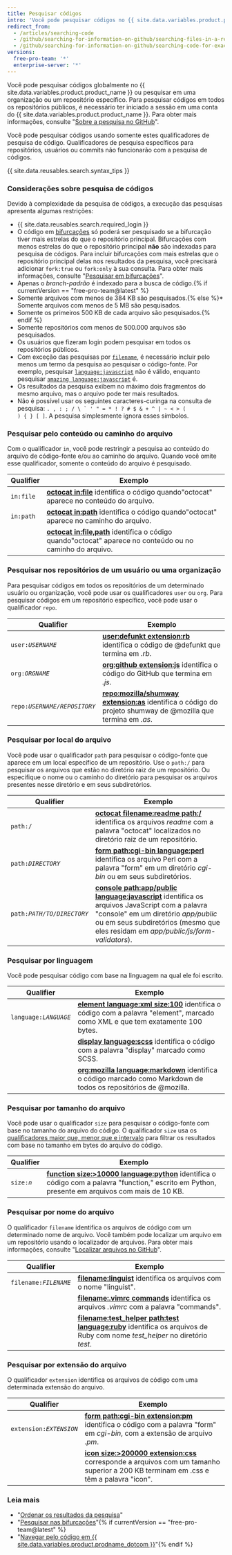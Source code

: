 ```yaml
---
title: Pesquisar códigos
intro: 'Você pode pesquisar códigos no {{ site.data.variables.product.product_name }} e limitar os resultados usando qualquer combinação dos qualificadores da pesquisa de código.'
redirect_from:
  - /articles/searching-code
  - /github/searching-for-information-on-github/searching-files-in-a-repository-for-exact-matches
  - /github/searching-for-information-on-github/searching-code-for-exact-matches
versions:
  free-pro-team: '*'
  enterprise-server: '*'
---
```


Você pode pesquisar códigos globalmente no {{ site.data.variables.product.product_name }} ou pesquisar em uma organização ou um repositório específico. Para pesquisar códigos em todos os repositórios públicos, é necessário ter iniciado a sessão em uma conta do {{ site.data.variables.product.product_name }}. Para obter mais informações, consulte "[Sobre a pesquisa no GitHub](/articles/about-searching-on-github)".

Você pode pesquisar códigos usando somente estes qualificadores de pesquisa de código. Qualificadores de pesquisa específicos para repositórios, usuários ou commits não funcionarão com a pesquisa de códigos.

{{ site.data.reusables.search.syntax_tips }}

### Considerações sobre pesquisa de códigos

Devido à complexidade da pesquisa de códigos, a execução das pesquisas apresenta algumas restrições:

- {{ site.data.reusables.search.required_login }}
- O código em [bifurcações](/articles/about-forks) só poderá ser pesquisado se a bifurcação tiver mais estrelas do que o repositório principal. Bifurcações com menos estrelas do que o repositório principal **não** são indexadas para pesquisa de códigos. Para incluir bifurcações com mais estrelas que o repositório principal delas nos resultados da pesquisa, você precisará adicionar `fork:true` ou `fork:only` à sua consulta. Para obter mais informações, consulte "[Pesquisar em bifurcações](/articles/searching-in-forks)".
- Apenas o _branch-padrão_ é indexado para a busca de código.{% if currentVersion == "free-pro-team@latest" %}
- Somente arquivos com menos de 384 KB são pesquisados.{% else %}* Somente arquivos com menos de 5 MB são pesquisados.
- Somente os primeiros 500 KB de cada arquivo são pesquisados.{% endif %}
- Somente repositórios com menos de 500.000 arquivos são pesquisados.
- Os usuários que fizeram login podem pesquisar em todos os repositórios públicos.
- Com exceção das pesquisas por [`filename`](#search-by-filename), é necessário incluir pelo menos um termo da pesquisa ao pesquisar o código-fonte. Por exemplo, pesquisar [`language:javascript`](https://github.com/search?utf8=%E2%9C%93&q=language%3Ajavascript&type=Code&ref=searchresults) não é válido, enquanto pesquisar [`amazing language:javascript`](https://github.com/search?utf8=%E2%9C%93&q=amazing+language%3Ajavascript&type=Code&ref=searchresults) é.
- Os resultados da pesquisa exibem no máximo dois fragmentos do mesmo arquivo, mas o arquivo pode ter mais resultados.
- Não é possível usar os seguintes caracteres-curinga na consulta de pesquisa: <code>. , : ; / \ ` ' " = * ! ? # $ & + ^ | ~ < > ( ) { } [ ]</code>. A pesquisa simplesmente ignora esses símbolos.

### Pesquisar pelo conteúdo ou caminho do arquivo

Com o qualificador `in`, você pode restringir a pesquisa ao conteúdo do arquivo de código-fonte e/ou ao caminho do arquivo. Quando você omite esse qualificador, somente o conteúdo do arquivo é pesquisado.

| Qualifier | Exemplo                                                                                                                                                                      |
| --------- | ---------------------------------------------------------------------------------------------------------------------------------------------------------------------------- |
| `in:file` | [**octocat in:file**](https://github.com/search?q=octocat+in%3Afile&type=Code) identifica o código quando"octocat" aparece no conteúdo do arquivo.                           |
| `in:path` | [**octocat in:path**](https://github.com/search?q=octocat+in%3Apath&type=Code) identifica o código quando"octocat" aparece no caminho do arquivo.                            |
|           | [**octocat in:file,path**](https://github.com/search?q=octocat+in%3Afile%2Cpath&type=Code) identifica o código quando"octocat" aparece no conteúdo ou no caminho do arquivo. |

### Pesquisar nos repositórios de um usuário ou uma organização

Para pesquisar códigos em todos os repositórios de um determinado usuário ou organização, você pode usar os qualificadores `user` ou `org`. Para pesquisar códigos em um repositório específico, você pode usar o qualificador `repo`.

| Qualifier                 | Exemplo                                                                                                                                                                                                            |
| ------------------------- | ------------------------------------------------------------------------------------------------------------------------------------------------------------------------------------------------------------------ |
| <code>user:<em>USERNAME</em></code> | [**user:defunkt extension:rb**](https://github.com/search?q=user%3Agithub+extension%3Arb&type=Code) identifica o código de @defunkt que termina em <em>.rb</em>.                                       |
| <code>org:<em>ORGNAME</em></code> | [**org:github extension:js**](https://github.com/search?utf8=%E2%9C%93&q=org%3Agithub+extension%3Ajs&type=Code) identifica o código do GitHub que termina em <em>.js</em>.                             |
| <code>repo:<em>USERNAME/REPOSITORY</em></code> | [**repo:mozilla/shumway extension:as**](https://github.com/search?q=repo%3Amozilla%2Fshumway+extension%3Aas&type=Code) identifica o código do projeto shumway de @mozilla que termina em <em>.as</em>. |

### Pesquisar por local do arquivo

Você pode usar o qualificador `path` para pesquisar o código-fonte que aparece em um local específico de um repositório. Use o `path:/` para pesquisar os arquivos que estão no diretório raiz de um repositório. Ou especifique o nome ou o caminho do diretório para pesquisar os arquivos presentes nesse diretório e em seus subdiretórios.

| Qualifier                  | Exemplo                                                                                                                                                                                                                                                                                                                             |
| -------------------------- | ----------------------------------------------------------------------------------------------------------------------------------------------------------------------------------------------------------------------------------------------------------------------------------------------------------------------------------- |
| <code>path:/</code>  | [**octocat filename:readme path:/**](https://github.com/search?utf8=%E2%9C%93&q=octocat+filename%3Areadme+path%3A%2F&type=Code) identifica os arquivos _readme_ com a palavra "octocat" localizados no diretório raiz de um repositório.                                                                                            |
| <code>path:<em>DIRECTORY</em></code>  | [**form path:cgi-bin language:perl**](https://github.com/search?q=form+path%3Acgi-bin+language%3Aperl&type=Code) identifica os arquivo Perl com a palavra "form" em um diretório <em>cgi-bin</em> ou em seus subdiretórios.                                                                                                  |
| <code>path:<em>PATH/TO/DIRECTORY</em></code> | [**console path:app/public language:javascript**](https://github.com/search?q=console+path%3A%22app%2Fpublic%22+language%3Ajavascript&type=Code) identifica os arquivos JavaScript com a palavra "console" em um diretório <em>app/public</em> ou em seus subdiretórios (mesmo que eles residam em <em>app/public/js/form-validators</em>). |

### Pesquisar por linguagem

Você pode pesquisar código com base na linguagem na qual ele foi escrito.

| Qualifier                  | Exemplo                                                                                                                                                                                                     |
| -------------------------- | ----------------------------------------------------------------------------------------------------------------------------------------------------------------------------------------------------------- |
| <code>language:<em>LANGUAGE</em></code> | [**element language:xml size:100**](https://github.com/search?q=element+language%3Axml+size%3A100&type=Code) identifica o código com a palavra "element", marcado como XML e que tem exatamente 100 bytes.  |
|                            | [**display language:scss**](https://github.com/search?q=display+language%3Ascss&type=Code) identifica o código com a palavra "display" marcado como SCSS.                                                   |
|                            | [**org:mozilla language:markdown**](https://github.com/search?utf8=%E2%9C%93&q=org%3Amozilla+language%3Amarkdown&type=Code) identifica o código marcado como Markdown de todos os repositórios de @mozilla. |

### Pesquisar por tamanho do arquivo

Você pode usar o qualificador `size` para pesquisar o código-fonte com base no tamanho do arquivo do código. O qualificador `size` usa os [qualificadores maior que, menor que e intervalo](/articles/understanding-the-search-syntax) para filtrar os resultados com base no tamanho em bytes do arquivo do código.

| Qualifier                  | Exemplo                                                                                                                                                                                                                                        |
| -------------------------- | ---------------------------------------------------------------------------------------------------------------------------------------------------------------------------------------------------------------------------------------------- |
| <code>size:<em>n</em></code> | [**function size:&gt;10000 language:python**](https://github.com/search?q=function+size%3A%3E10000+language%3Apython&type=Code) identifica o código com a palavra "function," escrito em Python, presente em arquivos com mais de 10 KB. |

### Pesquisar por nome do arquivo

O qualificador `filename` identifica os arquivos de código com um determinado nome de arquivo. Você também pode localizar um arquivo em um repositório usando o localizador de arquivos. Para obter mais informações, consulte "[Localizar arquivos no GitHub](/articles/finding-files-on-github)".

| Qualifier                  | Exemplo                                                                                                                                                                                                                          |
| -------------------------- | -------------------------------------------------------------------------------------------------------------------------------------------------------------------------------------------------------------------------------- |
| <code>filename:<em>FILENAME</em></code> | [**filename:linguist**](https://github.com/search?utf8=%E2%9C%93&q=filename%3Alinguist&type=Code) identifica os arquivos com o nome "linguist".                                                                                  |
|                            | [**filename:.vimrc commands**](https://github.com/search?q=filename%3A.vimrc+commands&type=Code) identifica os arquivos *.vimrc* com a palavra "commands".                                                                       |
|                            | [**filename:test_helper path:test language:ruby**](https://github.com/search?q=minitest+filename%3Atest_helper+path%3Atest+language%3Aruby&type=Code) identifica os arquivos de Ruby com nome *test_helper* no diretório *test*. |

### Pesquisar por extensão do arquivo

O qualificador `extension` identifica os arquivos de código com uma determinada extensão do arquivo.

| Qualifier                  | Exemplo                                                                                                                                                                                                                                    |
| -------------------------- | ------------------------------------------------------------------------------------------------------------------------------------------------------------------------------------------------------------------------------------------ |
| <code>extension:<em>EXTENSION</em></code> | [**form path:cgi-bin extension:pm**](https://github.com/search?q=form+path%3Acgi-bin+extension%3Apm&type=Code) identifica o código com a palavra "form" em <em>cgi-bin</em>, com a extensão de arquivo <em>.pm</em>. |
|                            | [**icon size:>200000 extension:css**](https://github.com/search?utf8=%E2%9C%93&q=icon+size%3A%3E200000+extension%3Acss&type=Code) corresponde a arquivos com um tamanho superior a 200 KB terminam em .css e têm a palavra "icon".         |

### Leia mais

- "[Ordenar os resultados da pesquisa](/articles/sorting-search-results/)"
- "[Pesquisar nas bifurcações](/articles/searching-in-forks)"{% if currentVersion == "free-pro-team@latest" %}
- "[Navegar pelo código em {{ site.data.variables.product.prodname_dotcom }}](/github/managing-files-in-a-repository/navigating-code-on-github)"{% endif %}
